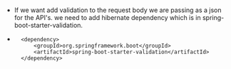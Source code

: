 ####
* If we want add validation to the request body we are passing as a json for the API's. we need to add hibernate dependency which is in spring-boot-starter-validation.
* 		<dependency>    
			<groupId>org.springframework.boot</groupId>     
			<artifactId>spring-boot-starter-validation</artifactId>     
		</dependency>    
